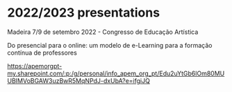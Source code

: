 # 2022/2023 presentations

Madeira 7/9 de setembro 2022 - Congresso de Educação Artística

Do presencial para o online: um modelo de e-Learning para a formação contínua de professores

https://apemorgpt-my.sharepoint.com/:p:/g/personal/info_apem_org_pt/Edu2uYtGb6lOm80MUUBIMVoBGAW3uzBwR5MqNPdJ-dxUbA?e=ifgiJQ
